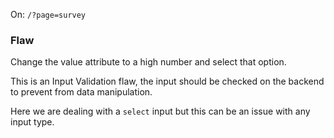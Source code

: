 On: ```/?page=survey```

### Flaw
Change the value attribute to a high number and select that option.

This is an Input Validation flaw, the input should be checked on the backend to prevent from data manipulation.

Here we are dealing with a ```select``` input but this can be an issue with any input type.
